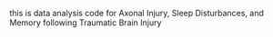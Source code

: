this is data analysis code for Axonal Injury, Sleep Disturbances, and Memory following Traumatic Brain Injury

